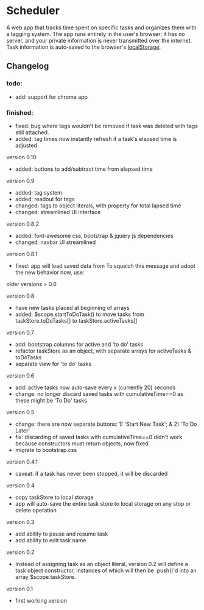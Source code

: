 # Scheduler

A web app that tracks time spent on specific tasks and organizes them with a tagging system. The app runs entirely in the user's browser; it has no server, and your private information is never transmitted over the internet. Task information is auto-saved to the browser's [localStorage](https://developer.mozilla.org/en-US/docs/Web/API/Storage/LocalStorage).

## Changelog

### todo:
* add: support for chrome app

### finished:

* fixed: bug where tags wouldn't be removed if task was deleted with tags still attached.
* added: tag times now instantly refresh if a task's elapsed time is adjusted

version 0.10
* added: buttons to add/subtract time from elapsed time

version 0.9
* added: tag system
* added: readout for tags
* changed: tags to object literals, with property for total lapsed time
* changed: streamlined UI interface

version 0.8.2
* added: font-awesome css, bootstrap & jquery js dependencies
* changed: navbar UI streamlined

version 0.8.1
* fixed: app will load saved data from
To squelch this message and adopt the new behavior now, use:

 older versions > 0.6

version 0.8
* have new tasks placed at beginning of arrays
* added: $scope.startToDoTask() to move tasks from taskStore.toDoTasks[] to taskStore.activeTasks[]

version 0.7
* add: bootstrap columns for active and 'to do' tasks
* refactor taskStore as an object, with separate arrays for activeTasks & toDoTasks
* separate view for 'to do' tasks

version 0.6
* add: active tasks now auto-save every x (currently 20) seconds
* change: no longer discard saved tasks with cumulativeTime==0 as these might be 'To Do' tasks

version 0.5
* change: there are now separate buttons: 1) 'Start New Task'; & 2) 'To Do Later'
* fix: discarding of saved tasks with cumulativeTime==0 didn't work because constructors must return objects, now fixed
* migrate to bootstrap.css

version 0.4.1
* caveat: if a task has never been stopped, it will be discarded

version 0.4
* copy taskStore to local storage
* app will auto-save the entire task store to local storage on any stop or delete operation

version 0.3
* add ability to pause and resume task
* add ability to edit task name

version 0.2
* Instead of assigning task as an object literal, version 0.2 will define a task object constructor, instances of which will then be .push()'d into an array $scope.taskStore.

version 0.1
* first working version
